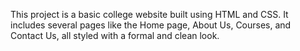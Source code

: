 This project is a basic college website built using HTML and CSS. 
It includes several pages like the Home page, About Us, Courses, and Contact Us, all styled with a formal and clean look. 